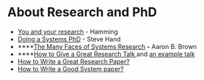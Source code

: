 # About Research and PhD

* [You and your research](https://www.youtube.com/watch?v=a1zDuOPkMSw) - Hamming 
* [Doing a Systems PhD](https://docs.google.com/presentation/d/1em55Tcl1XZAO0dSOe7FnsqlPPss16mXoU0CFUo3CtUQ/edit#slide=id.p4) - Steve Hand 
* \*\*\*\*[The Many Faces of Systems Research](https://www.usenix.org/legacy/event/hotos05/final_papers_backup/red_team/red_html/paper.html) **-** Aaron B. Brown
* \*\*\*\*[How to Give a Great Research Talk ](https://www.youtube.com/watch?v=sT_-owjKIbA)and [an example talk](https://www.youtube.com/watch?v=jE0V-p1odPg)
* [How to Write a Great Research Paper?](https://www.youtube.com/watch?v=VK51E3gHENc)
* [How to Write a Good System paper?](https://www.usenix.org/legacy/publications/library/proceedings/dsl97/good_paper.html)

